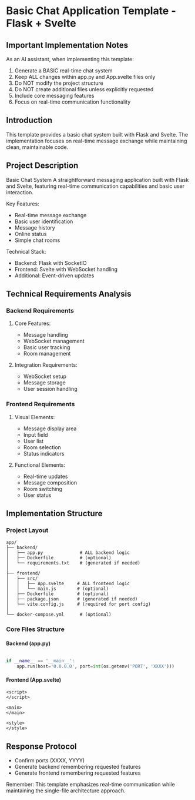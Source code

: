 # Basic Chat Application Template - Flask + Svelte

## Important Implementation Notes

As an AI assistant, when implementing this template:
1. Generate a BASIC real-time chat system
2. Keep ALL changes within app.py and App.svelte files only
3. Do NOT modify the project structure
4. Do NOT create additional files unless explicitly requested
5. Include core messaging features
6. Focus on real-time communication functionality

## Introduction

This template provides a basic chat system built with Flask and Svelte. The implementation focuses on real-time message exchange while maintaining clean, maintainable code.

## Project Description

Basic Chat System
A straightforward messaging application built with Flask and Svelte, featuring real-time communication capabilities and basic user interaction.

Key Features:
- Real-time message exchange
- Basic user identification
- Message history
- Online status
- Simple chat rooms

Technical Stack:
- Backend: Flask with SocketIO
- Frontend: Svelte with WebSocket handling
- Additional: Event-driven updates

## Technical Requirements Analysis

### Backend Requirements
1. Core Features:
   - Message handling
   - WebSocket management
   - Basic user tracking
   - Room management

2. Integration Requirements:
   - WebSocket setup
   - Message storage
   - User session handling

### Frontend Requirements
1. Visual Elements:
   - Message display area
   - Input field
   - User list
   - Room selection
   - Status indicators

2. Functional Elements:
   - Real-time updates
   - Message composition
   - Room switching
   - User status

## Implementation Structure

### Project Layout
```plaintext
app/
├── backend/
│   ├── app.py              # ALL backend logic
│   ├── Dockerfile          # (optional)
│   └── requirements.txt    # (generated if needed)
│
├── frontend/
│   ├── src/
│   │   ├── App.svelte     # ALL frontend logic
│   │   └── main.js        # (optional)
│   ├── Dockerfile         # (optional)
│   ├── package.json       # (generated if needed)
│   └── vite.config.js     # (required for port config)
│
└── docker-compose.yml      # (optional)
```

### Core Files Structure

#### Backend (app.py)
```python

if __name__ == '__main__':
    app.run(host='0.0.0.0', port=int(os.getenv('PORT', 'XXXX')))
```

#### Frontend (App.svelte)
```svelte
<script>
</script>

<main>
</main>

<style>
</style>
```


## Response Protocol
- Confirm ports (XXXX, YYYY)
- Generate backend remembering requested features
- Generate frontend remembering requested features


Remember: This template emphasizes real-time communication while maintaining the single-file architecture approach.